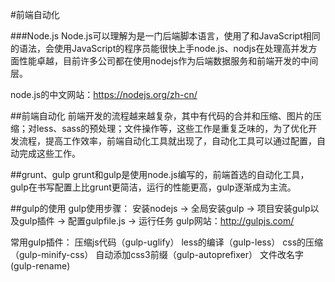 #前端自动化

###Node.js
Node.js可以理解为是一门后端脚本语言，使用了和JavaScript相同的语法，会使用JavaScript的程序员能很快上手node.js、nodjs在处理高并发方面性能卓越，目前许多公司都在使用nodejs作为后端数据服务和前端开发的中间层。

node.js的中文网站：https://nodejs.org/zh-cn/

##前端自动化
前端开发的流程越来越复杂，其中有代码的合并和压缩、图片的压缩；对less、sass的预处理；文件操作等，这些工作是重复乏味的，为了优化开发流程，提高工作效率，前端自动化工具就出现了，自动化工具可以通过配置，自动完成这些工作。

##grunt、gulp
grunt和gulp是使用node.js编写的，前端首选的自动化工具，gulp在书写配置上比grunt更简洁，运行的性能更高，gulp逐渐成为主流。

##gulp的使用
gulp使用步骤： 安装nodejs -> 全局安装gulp -> 项目安装gulp以及gulp插件 -> 配置gulpfile.js -> 运行任务 gulp网站：http://gulpjs.com/

常用gulp插件：
压缩js代码（gulp-uglify）
less的编译（gulp-less）
css的压缩 （gulp-minify-css）
自动添加css3前缀（gulp-autoprefixer）
文件改名字 (gulp-rename)